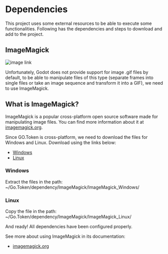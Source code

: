 # Dependencies

This project uses some external resources to be able to execute some functionalities. Following has the dependencies and steps to download and add to the project.

## ImageMagick
![image link]()

Unfortunately, Godot does not provide support for image .gif files by default, to be able to manipulate files of this type (separate frames into single files or take an image sequence and transform it into a GIF), we need to use ImageMagick.

## What is ImageMagick?

ImageMagick is a popular cross-platform open source software made for manipulating image files. You can find more information about it at [imagemagick.org](https://imagemagick.org/index.php).

Since GO.Token is cross-platform, we need to download the files for Windows and Linux. Download using the links below:

- [Windows](https://imagemagick.org/archive/binaries/ImageMagick-7.1.1-32-portable-Q16-HDRI-x64.zip)
- [Linux](https://imagemagick.org/archive/binaries/magick)

### Windows
Extract the files in the path: ~/Go.Token/dependency/ImageMagick/ImageMagick_Windows/

### Linux
Copy the file in the path: ~/Go.Token/dependency/ImageMagick/ImageMagick_Linux/


And ready! All dependencies have been configured properly.

See more about using ImageMagick in its documentation:
- [imagemagick.org](https://imagemagick.org/script/command-line-processing.php)